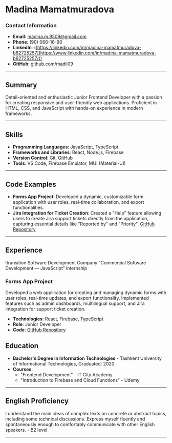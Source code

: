 # Madina Mamatmuradova

### Contact Information
- **Email**: madina.m.9509@gmail.com
- **Phone**: (90) 066-16-90
- **LinkedIn**: ([https://linkedin.com/in/madina-mamatmuradova-b62725257](https://www.linkedin.com/in/madina-mamatmuradova-b62725257/))
- **GitHub**: [github.com/madii09](https://github.com/madii09)

---

## Summary
Detail-oriented and enthusiastic Junior Frontend Developer with a passion for creating responsive and user-friendly web applications. Proficient in HTML, CSS, and JavaScript with hands-on experience in modern frameworks. 

---

## Skills
- **Programming Languages**: JavaScript, TypeScript
- **Frameworks and Libraries**: React, Node.js, Firebase
- **Version Control**: Git, GitHub
- **Tools**: VS Code, Firebase Emulator, MUI (Material-UI)

---

## Code Examples
- **Forms App Project**: Developed a dynamic, customizable form application with user roles, real-time collaboration, and export functionalities.
- **Jira Integration for Ticket Creation**: Created a "Help" feature allowing users to create Jira support tickets directly from the application, capturing essential details like "Reported by" and "Priority". [GitHub Repository]([https://github.com/madii09/forms-app](https://forms-app-5ddb9.web.app/))

---

## Experience
Itransition Software Development Company
“Commercial Software Development — JavaScript” internship
### Forms App Project
Developed a web application for creating and managing dynamic forms with user roles, real-time updates, and export functionality. Implemented features such as admin dashboards, multilingual support, and Jira integration for support ticket creation. 
- **Technologies**: React, Firebase, TypeScript
- **Role**: Junior Developer
- **Code**: [GitHub Repository](https://github.com/madii09/forms-app)



## Education
- **Bachelor's Degree in Information Technologies** - Tashkent University of Informational Technologies, Graduated: 2020
- **Courses**: 
  - "Frontend Development" - IT City Academy
  - "Introduction to Firebase and Cloud Functions" - Udemy

---

## English Proficiency
I understand the main ideas of complex texts on concrete or abstract topics, including some technical discussions. Express myself fluently and spontaneously enough to comfortably communicate with other English speakers. - B2 level

---


